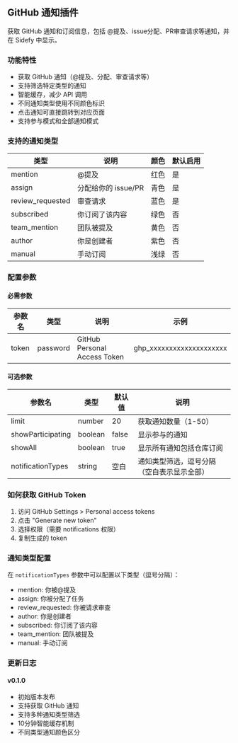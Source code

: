 ## GitHub 通知插件

获取 GitHub 通知和订阅信息，包括 @提及、issue分配、PR审查请求等通知，并在 Sidefy 中显示。

### 功能特性

- 获取 GitHub 通知（@提及、分配、审查请求等）
- 支持筛选特定类型的通知
- 智能缓存，减少 API 调用
- 不同通知类型使用不同颜色标识
- 点击通知可直接跳转到对应页面
- 支持参与模式和全部通知模式

### 支持的通知类型

| 类型 | 说明 | 颜色 | 默认启用 |
|------|------|------|----------|
| mention | @提及 | 红色 | 是 |
| assign | 分配给你的 issue/PR | 青色 | 是 |
| review_requested | 审查请求 | 蓝色 | 是 |
| subscribed | 你订阅了该内容 | 绿色 | 否 |
| team_mention | 团队被提及 | 黄色 | 否 |
| author | 你是创建者 | 紫色 | 否 |
| manual | 手动订阅 | 浅绿 | 否 |

### 配置参数

#### 必需参数

| 参数名 | 类型 | 说明 | 示例 |
|------|------|------|------|
| token | password | GitHub Personal Access Token | ghp_xxxxxxxxxxxxxxxxxxxx |

#### 可选参数

| 参数名 | 类型 | 默认值 | 说明 |
|------|------|------|------|
| limit | number | 20 | 获取通知数量（1-50） |
| showParticipating | boolean | false | 显示参与的通知 |
| showAll | boolean | true | 显示所有通知包括仓库订阅 |
| notificationTypes | string | 空白 | 通知类型筛选，逗号分隔（空白表示显示全部） |

### 如何获取 GitHub Token

1. 访问 GitHub Settings > Personal access tokens
2. 点击 "Generate new token"
3. 选择权限（需要 notifications 权限）
4. 复制生成的 token

### 通知类型配置

在 `notificationTypes` 参数中可以配置以下类型（逗号分隔）：

- mention: 你被@提及
- assign: 你被分配了任务
- review_requested: 你被请求审查
- author: 你是创建者
- subscribed: 你订阅了该内容
- team_mention: 团队被提及
- manual: 手动订阅

### 更新日志

#### v0.1.0

- 初始版本发布
- 支持获取 GitHub 通知
- 支持多种通知类型筛选
- 10分钟智能缓存机制
- 不同类型通知颜色区分